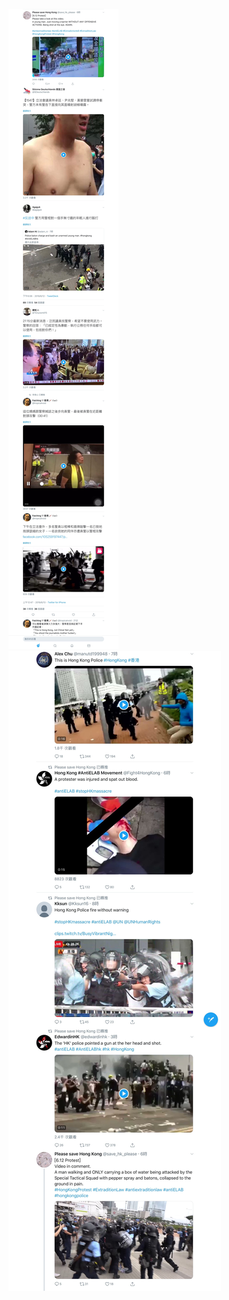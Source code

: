 ![](https://raw.githubusercontent.com/reporterr/reporter/master/pictures/A95BEBF5-88D8-43F1-B0D2-96F98103B882.jpeg)
![](https://raw.githubusercontent.com/reporterr/reporter/master/pictures/8D63A890-B45A-4C7D-8012-387E0749A139.jpeg)
